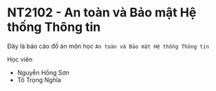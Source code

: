 # NT2102 - An toàn và Bảo mật Hệ thống Thông tin

Đây là báo cáo đồ án môn học `An toàn và Bảo mật Hệ thống Thông tin`

Học viên
- Nguyễn Hồng Sơn
- Tô Trọng Nghĩa


